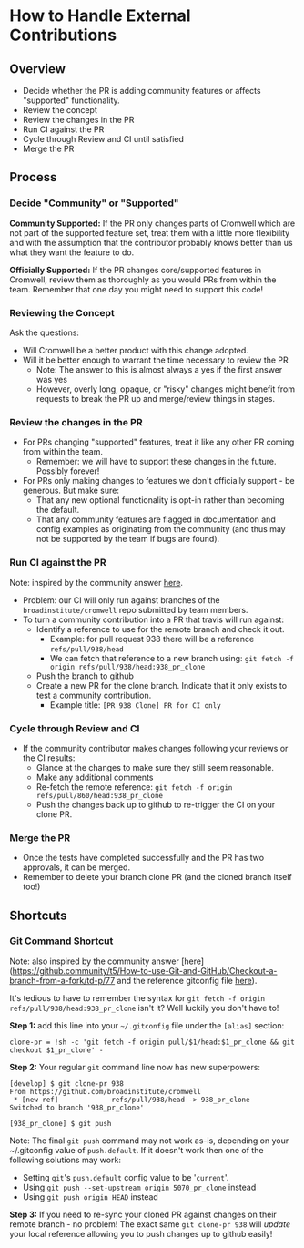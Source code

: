 # How to Handle External Contributions

## Overview

- Decide whether the PR is adding community features or affects "supported" functionality.
- Review the concept
- Review the changes in the PR
- Run CI against the PR
- Cycle through Review and CI until satisfied
- Merge the PR

## Process

### Decide "Community" or "Supported"

**Community Supported:** If the PR only changes parts of Cromwell which are not part of the supported feature set, treat them with a little more
flexibility and with the assumption that the contributor probably knows better than us what they want the feature to do.

**Officially Supported:** If the PR changes core/supported features in Cromwell, review them as thoroughly as you would PRs from within the team. Remember
that one day you might need to support this code!

### Reviewing the Concept

Ask the questions:
 
- Will Cromwell be a better product with this change adopted. 
- Will it be better enough to warrant the time necessary to review the PR
  - Note: The answer to this is almost always a yes if the first answer was yes
  - However, overly long, opaque, or "risky" changes might benefit from requests to break the PR up and merge/review things in stages. 
  
### Review the changes in the PR

- For PRs changing "supported" features, treat it like any other PR coming from within the team.
  - Remember: we will have to support these changes in the future. Possibly forever!
- For PRs only making changes to features we don't officially support - be generous. But make sure:
  - That any new optional functionality is opt-in rather than becoming the default.
  - That any community features are flagged in documentation and config examples as originating from the community (and thus may not be supported by the team if bugs are found).
  
### Run CI against the PR

Note: inspired by the community answer [here](https://github.community/t5/How-to-use-Git-and-GitHub/Checkout-a-branch-from-a-fork/td-p/77).

- Problem: our CI will only run against branches of the `broadinstitute/cromwell` repo submitted by team members.
- To turn a community contribution into a PR that travis will run against:
  - Identify a reference to use for the remote branch and check it out. 
    - Example: for pull request 938 there will be a reference `refs/pull/938/head`
    - We can fetch that reference to a new branch using: `git fetch -f origin refs/pull/938/head:938_pr_clone`
  - Push the branch to github
  - Create a new PR for the clone branch. Indicate that it only exists to test a community contribution. 
    - Example title: `[PR 938 Clone] PR for CI only`

### Cycle through Review and CI

- If the community contributor makes changes following your reviews or the CI results:
  - Glance at the changes to make sure they still seem reasonable.
  - Make any additional comments
  - Re-fetch the remote reference: `git fetch -f origin refs/pull/860/head:938_pr_clone`
  - Push the changes back up to github to re-trigger the CI on your clone PR.
  
### Merge the PR

- Once the tests have completed successfully and the PR has two approvals, it can be merged.
- Remember to delete your branch clone PR (and the cloned branch itself too!)

## Shortcuts

### Git Command Shortcut

Note: also inspired by the community answer [here](https://github.community/t5/How-to-use-Git-and-GitHub/Checkout-a-branch-from-a-fork/td-p/77 and the reference gitconfig file [here](https://github.com/lee-dohm/dotfiles/blob/8d3c59004154571578c2b32df2cdebb013517630/gitconfig#L8)).

It's tedious to have to remember the syntax for `git fetch -f origin refs/pull/938/head:938_pr_clone` isn't it? Well
luckily you don't have to!

**Step 1:** add this line into your `~/.gitconfig` file under the `[alias]` section:
```
clone-pr = !sh -c 'git fetch -f origin pull/$1/head:$1_pr_clone && git checkout $1_pr_clone' -
```

**Step 2:** Your regular `git` command line now has new superpowers:
```
[develop] $ git clone-pr 938
From https://github.com/broadinstitute/cromwell
 * [new ref]             refs/pull/938/head -> 938_pr_clone
Switched to branch '938_pr_clone'

[938_pr_clone] $ git push
```

Note: The final `git push` command may not work as-is, depending on your ~/.gitconfig value of `push.default`. 
If it doesn't work then one of the following solutions may work:
  * Setting `git`'s `push.default` config value to be '`current`'.
  * Using `git push --set-upstream origin 5070_pr_clone` instead
  * Using `git push origin HEAD` instead

**Step 3:** If you need to re-sync your cloned PR against changes on their remote branch - no problem! The
exact same `git clone-pr 938` will *update* your local reference allowing you to push changes up to github easily!  
